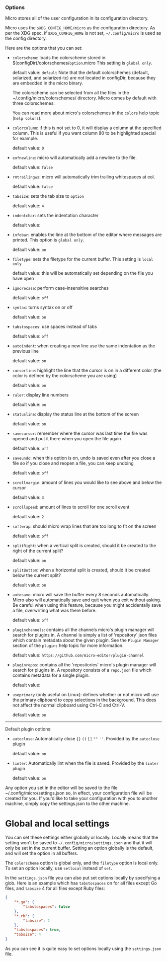### Options

Micro stores all of the user configuration in its configuration directory.

Micro uses the `$XDG_CONFIG_HOME/micro` as the configuration directory. As per
the XDG spec, if `$XDG_CONFIG_HOME` is not set, `~/.config/micro` is used as 
the config directory.

Here are the options that you can set:

* `colorscheme`: loads the colorscheme stored in 
   $(configDir)/colorschemes/`option`.micro
   This setting is `global only`.

	default value: `default`
	Note that the default colorschemes (default, solarized, and solarized-tc)
	are not located in configDir, because they are embedded in the micro binary.

	The colorscheme can be selected from all the files in the 
	~/.config/micro/colorschemes/ directory. Micro comes by default with three
	colorschemes:

    You can read more about micro's colorschemes in the `colors` help topic
    (`help colors`).

* `colorcolumn`: if this is not set to 0, it will display a column at the specified
   column. This is useful if you want column 80 to be highlighted special for example.

	default value: `0`

* `eofnewline`: micro will automatically add a newline to the file.

	default value: `false`

* `rmtrailingws`: micro will automatically trim trailing whitespaces at eol.

	default value: `false`

* `tabsize`: sets the tab size to `option`

	default value: `4`

* `indentchar`: sets the indentation character

	default value: ` `

* `infobar`: enables the line at the bottom of the editor where messages are printed.
   This option is `global only`.

	default value: `on`

* `filetype`: sets the filetype for the current buffer. This setting is `local only`

    default value: this will be automatically set depending on the file you have open

* `ignorecase`: perform case-insensitive searches

	default value: `off`

* `syntax`: turns syntax on or off

	default value: `on`

* `tabstospaces`: use spaces instead of tabs

	default value: `off`

* `autoindent`: when creating a new line use the same indentation as the 
   previous line

	default value: `on`

* `cursorline`: highlight the line that the cursor is on in a different color
   (the color is defined by the colorscheme you are using)

	default value: `on`

* `ruler`: display line numbers

	default value: `on`

* `statusline`: display the status line at the bottom of the screen

	default value: `on`

* `savecursor`: remember where the cursor was last time the file was opened and
   put it there when you open the file again

	default value: `off`

* `saveundo`: when this option is on, undo is saved even after you close a file
   so if you close and reopen a file, you can keep undoing

	default value: `off`

* `scrollmargin`: amount of lines you would like to see above and below the cursor

	default value: `3`

* `scrollspeed`: amount of lines to scroll for one scroll event

	default value: `2`

* `softwrap`: should micro wrap lines that are too long to fit on the screen

	default value: `off`

* `splitRight`: when a vertical split is created, should it be created to the right of
   the current split?

	default value: `on`

* `splitBottom`: when a horizontal split is created, should it be created below the
   current split?

	default value: `on`

* `autosave`: micro will save the buffer every 8 seconds automatically.
   Micro also will automatically save and quit when you exit without asking.
   Be careful when using this feature, because you might accidentally save a file,
   overwriting what was there before.

	default value: `off`

* `pluginchannels`: contains all the channels micro's plugin manager will search
   for plugins in. A channel is simply a list of 'repository' json files which contain
   metadata about the given plugin. See the `Plugin Manager` section of the `plugins` help topic
   for more information.

	default value: `https://github.com/micro-editor/plugin-channel`

* `pluginrepos`: contains all the 'repositories' micro's plugin manager will search for
   plugins in. A repository consists of a `repo.json` file which contains metadata for a
   single plugin.

	default value: ` `

* `useprimary` (only useful on Linux): defines whether or not micro will use the primary clipboard to copy selections
   in the background. This does not affect the normal clipboard using Ctrl-C and Ctrl-V.

	default value: `on`

---

Default plugin options:

* `autoclose`: Automatically close `{}` `()` `[]` `""` `''`. Provided by the `autoclose` plugin

	default value: `on`

* `linter`: Automatically lint when the file is saved. Provided by the `linter` plugin

	default value: `on`

Any option you set in the editor will be saved to the file 
~/.config/micro/settings.json so, in effect, your configuration file will be 
created for you. If you'd like to take your configuration with you to another
machine, simply copy the settings.json to the other machine.

# Global and local settings

You can set these settings either globally or locally. Locally means that the setting
won't be saved to `~/.config/micro/settings.json` and that it will only be set in
the current buffer. Setting an option globally is the default, and will set the option
in all buffers.

The `colorscheme` option is global only, and the `filetype` option is local only. To
set an option locally, use `setlocal` instead of `set`.

In the `settings.json` file you can also put set options locally by specifying a glob.
Here is an example which has `tabstospaces` on for all files except Go files, and
`tabsize` 4 for all files except Ruby files:

```json
{
    "*.go": {
        "tabstospaces": false
    },
    "*.rb": {
        "tabsize": 2
    },
    "tabstospaces": true,
    "tabsize": 4
}
```

As you can see it is quite easy to set options locally using the `settings.json` file.

